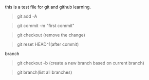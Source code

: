 this is a test file for git and github learning.

> git add -A

> git commit -m "first commit"

> git checkout <filename> (remove the change)

> git reset HEAD^1(after commit)

branch
> git checkout -b <branchname> (create a new branch based on current branch)

> git branch(list all branches)

> 